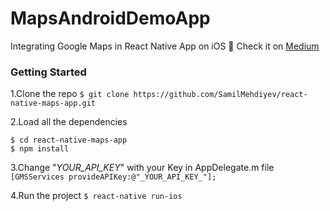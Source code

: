 # MapsAndroidDemoApp

Integrating Google Maps in React Native App on iOS 🚀 Check it on [Medium](https://medium.com/@samil.mehdiyev/integrating-google-maps-in-react-native-app-on-ios-656da9f1e40f)

### Getting Started

1.Clone the repo
`$ git clone https://github.com/SamilMehdiyev/react-native-maps-app.git`

2.Load all the dependencies
```
$ cd react-native-maps-app
$ npm install
```

3.Change "_YOUR_API_KEY_" with your Key in AppDelegate.m file
`[GMSServices provideAPIKey:@"_YOUR_API_KEY_"];`

4.Run the project
`$ react-native run-ios`
